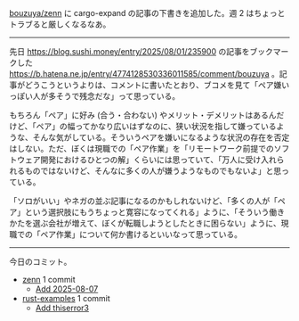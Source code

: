 [bouzuya/zenn] に cargo-expand の記事の下書きを追加した。週 2 はちょっとトラブると厳しくなるなあ。

---

先日 <https://blog.sushi.money/entry/2025/08/01/235900> の記事をブックマークした <https://b.hatena.ne.jp/entry/4774128530336011585/comment/bouzuya> 。記事がどうこうというよりは、コメントに書いたとおり、ブコメを見て「ペア嫌いっぽい人が多そうで残念だな」って思っている。

もちろん「ペア」に好み (合う・合わない) やメリット・デメリットはあるんだけど、「ペア」の幅ってかなり広いはずなのに、狭い状況を指して嫌っているような、そんな気がしている。そういうペアを嫌いになるような状況の存在を否定はしない。ただ、ぼくは現職での「ペア作業」を「リモートワーク前提でのソフトウェア開発におけるひとつの解」くらいには思っていて、「万人に受け入れられるものではないけど、そんなに多くの人が嫌うようなものでもないよ」と思っている。

「ソロがいい」やネガの並ぶ記事になるのかもしれないけど、「多くの人が「ペア」という選択肢にもうちょっと寛容になってくれる」ように、「そういう働きかたを選ぶ会社が増えて、ぼくが転職しようとしたときに困らない」ように、現職での「ペア作業」について何か書けるといいなって思っている。

---

今日のコミット。

- [zenn](https://github.com/bouzuya/zenn) 1 commit
  - [Add 2025-08-07](https://github.com/bouzuya/zenn/commit/91cf9a1c1e503fa9c7bf2fda73f9c8e6a4498b21)
- [rust-examples](https://github.com/bouzuya/rust-examples) 1 commit
  - [Add thiserror3](https://github.com/bouzuya/rust-examples/commit/e5b9f504b8b8f69fafa163e5e987be749bb5ba13)

[bouzuya/zenn]: https://github.com/bouzuya/zenn
